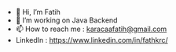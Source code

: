 - 👋 Hi, I’m Fatih
- 🌱 I’m working on Java Backend 
- 📫 How to reach me : karacaafatih@gmail.com
- LinkedIn : https://www.linkedin.com/in/fathkrc/

<!---
Fathkrc/Fathkrc is a ✨ special ✨ repository because its `README.md` (this file) appears on your GitHub profile.
You can click the Preview link to take a look at your changes.
--->
